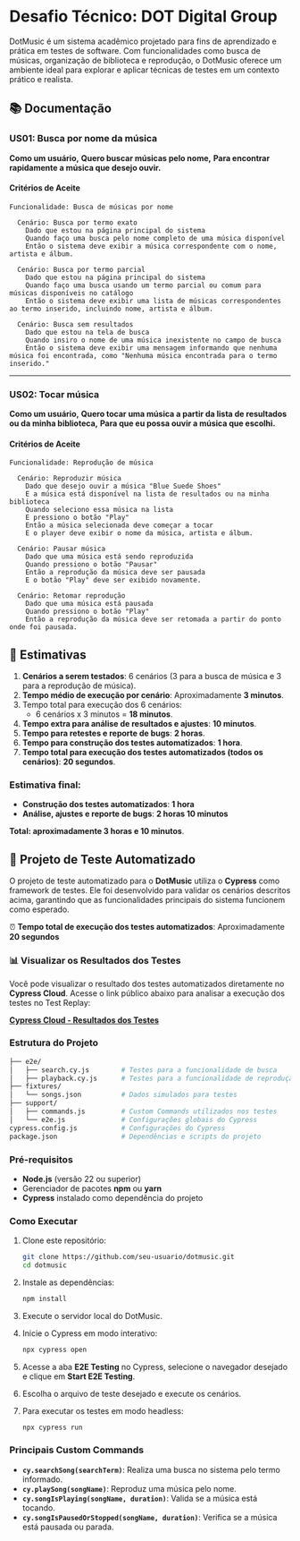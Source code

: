 # Desafio Técnico: **DOT Digital Group**

DotMusic é um sistema acadêmico projetado para fins de aprendizado e prática em testes de software. Com funcionalidades como busca de músicas, organização de biblioteca e reprodução, o DotMusic oferece um ambiente ideal para explorar e aplicar técnicas de testes em um contexto prático e realista.

## 📚 Documentação

### **US01: Busca por nome da música**

**Como um usuário,**
**Quero buscar músicas pelo nome,**
**Para encontrar rapidamente a música que desejo ouvir.**

#### **Critérios de Aceite**

```gherkin
Funcionalidade: Busca de músicas por nome

  Cenário: Busca por termo exato
    Dado que estou na página principal do sistema
    Quando faço uma busca pelo nome completo de uma música disponível
    Então o sistema deve exibir a música correspondente com o nome, artista e álbum.

  Cenário: Busca por termo parcial
    Dado que estou na página principal do sistema
    Quando faço uma busca usando um termo parcial ou comum para músicas disponíveis no catálogo
    Então o sistema deve exibir uma lista de músicas correspondentes ao termo inserido, incluindo nome, artista e álbum.

  Cenário: Busca sem resultados
    Dado que estou na tela de busca
    Quando insiro o nome de uma música inexistente no campo de busca
    Então o sistema deve exibir uma mensagem informando que nenhuma música foi encontrada, como "Nenhuma música encontrada para o termo inserido."
```

------

### **US02: Tocar música**

**Como um usuário,**
**Quero tocar uma música a partir da lista de resultados ou da minha biblioteca,**
**Para que eu possa ouvir a música que escolhi.**

#### **Critérios de Aceite**

```gherkin
Funcionalidade: Reprodução de música

  Cenário: Reproduzir música
    Dado que desejo ouvir a música "Blue Suede Shoes"
    E a música está disponível na lista de resultados ou na minha biblioteca
    Quando seleciono essa música na lista
    E pressiono o botão "Play"
    Então a música selecionada deve começar a tocar
    E o player deve exibir o nome da música, artista e álbum.

  Cenário: Pausar música
    Dado que uma música está sendo reproduzida
    Quando pressiono o botão "Pausar"
    Então a reprodução da música deve ser pausada
    E o botão "Play" deve ser exibido novamente.

  Cenário: Retomar reprodução
    Dado que uma música está pausada
    Quando pressiono o botão "Play"
    Então a reprodução da música deve ser retomada a partir do ponto onde foi pausada.
```

## 🚀 Estimativas

1. **Cenários a serem testados**: 6 cenários (3 para a busca de música e 3 para a reprodução de música).
2. **Tempo médio de execução por cenário**: Aproximadamente **3 minutos**.
3. Tempo total para execução dos 6 cenários:
   - 6 cenários x 3 minutos = **18 minutos**.
4. **Tempo extra para análise de resultados e ajustes**: **10 minutos**.
5. **Tempo para retestes e reporte de bugs**: **2 horas**.
6. **Tempo para construção dos testes automatizados**: **1 hora**.
7. **Tempo total para execução dos testes automatizados (todos os cenários)**: **20 segundos**.

### **Estimativa final**:

- **Construção dos testes automatizados**: **1 hora**
- **Análise, ajustes e reporte de bugs**: **2 horas 10 minutos**

**Total: aproximadamente 3 horas e 10 minutos**.

## 🚀 Projeto de Teste Automatizado

O projeto de teste automatizado para o **DotMusic** utiliza o **Cypress** como framework de testes. Ele foi desenvolvido para validar os cenários descritos acima, garantindo que as funcionalidades principais do sistema funcionem como esperado.

⏰ **Tempo total de execução dos testes automatizados**: Aproximadamente **20 segundos**

### 📊 Visualizar os Resultados dos Testes

Você pode visualizar o resultado dos testes automatizados diretamente no **Cypress Cloud**. Acesse o link público abaixo para analisar a execução dos testes no Test Replay:

[**Cypress Cloud - Resultados dos Testes**](https://cloud.cypress.io/projects/rd383y/runs)

### Estrutura do Projeto

```bash
├── e2e/
│   ├── search.cy.js        # Testes para a funcionalidade de busca
│   ├── playback.cy.js      # Testes para a funcionalidade de reprodução
├── fixtures/
│   └── songs.json          # Dados simulados para testes
├── support/
│   ├── commands.js         # Custom Commands utilizados nos testes
│   └── e2e.js              # Configurações globais do Cypress
cypress.config.js           # Configurações do Cypress
package.json                # Dependências e scripts do projeto
```

### Pré-requisitos

- **Node.js** (versão 22 ou superior)
- Gerenciador de pacotes **npm** ou **yarn**
- **Cypress** instalado como dependência do projeto

### Como Executar

1. Clone este repositório:

   ```bash
   git clone https://github.com/seu-usuario/dotmusic.git
   cd dotmusic
   ```

2. Instale as dependências:

   ```bash
   npm install
   ```

3. Execute o servidor local do DotMusic.

4. Inicie o Cypress em modo interativo:

   ```bash
   npx cypress open
   ```

5. Acesse a aba **E2E Testing** no Cypress, selecione o navegador desejado e clique em **Start E2E Testing**.

6. Escolha o arquivo de teste desejado e execute os cenários.

7. Para executar os testes em modo headless:

   ```bash
   npx cypress run
   ```

### Principais Custom Commands

- **`cy.searchSong(searchTerm)`**: Realiza uma busca no sistema pelo termo informado.
- **`cy.playSong(songName)`**: Reproduz uma música pelo nome.
- **`cy.songIsPlaying(songName, duration)`**: Valida se a música está tocando.
- **`cy.songIsPausedOrStopped(songName, duration)`**: Verifica se a música está pausada ou parada.